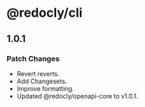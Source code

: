 # @redocly/cli

## 1.0.1

### Patch Changes

- Revert reverts.
- Add Changesets.
- Improve formatting.
- Updated @redocly/openapi-core to v1.0.1.
